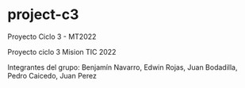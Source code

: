 # project-c3
Proyecto Ciclo 3 - MT2022

Proyecto ciclo 3 Mision TIC 2022

Integrantes del grupo: Benjamín Navarro, Edwin Rojas, Juan Bodadilla, Pedro Caicedo, Juan Perez

